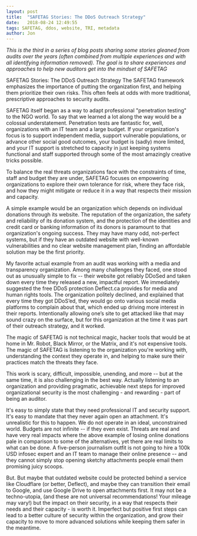 ```yaml
---
layout: post
title:  "SAFETAG Stories: The DDoS Outreach Strategy"
date:   2018-08-24 12:49:55
tags: SAFETAG, ddos, website, TRI, metadata
author: Jon
---
```

*This is the third in a series of blog posts sharing some stories gleaned from audits over the years (often combined from multiple experiences and with all identifying information removed).  The goal is to share experiences and approaches to help new auditors get into the mindset of SAFETAG*

SAFETAG Stories: The DDoS Outreach Strategy
The SAFETAG framework emphasizes the importance of putting the organization first, and helping them prioritize their own risks. This often feels at odds with more traditional, prescriptive approaches to security audits.

SAFETAG itself began as a way to adapt professional "penetration testing" to the NGO world. To say that we learned a lot along the way would be a colossal understatement. Penetration tests are fantastic for, well, organizations with an IT team and a large budget. If your organization's focus is to support independent media, support vulnerable populations, or advance other social good outcomes, your budget is (sadly) more limited, and your IT support is stretched to capacity in just keeping systems functional and staff supported through some of the most amazingly creative tricks possible.

To balance the real threats organizations face with the constraints of time, staff and budget they are under, SAFETAG focuses on empowering organizations to explore their own tolerance for risk, where they face risk, and how they might mitigate or reduce it in a way that respects their mission and capacity.

A simple example would be an organization which depends on individual donations through its website.  The reputation of the organization, the safety and reliability of its donation system, and the protection of the identities and credit card or banking information of its donors is paramount to that organization's ongoing success.  They may have many odd, not-perfect systems, but if they have an outdated website with well-known vulnerabilities and no clear website management plan, finding an affordable solution may be the first priority.

My favorite actual example from an audit was working with a media and transparency organization. Among many challenges they faced, one stood out as unusually simple to fix --  their website got reliably DDoSed and taken down every time they released a new, impactful report. We immediately suggested the free DDoS protection Deflect.ca provides for media and human rights tools. The organization politely declined, and explained that every time they got DDoS’ed, they would go onto various social media platforms to complain about that, which ended up driving more interest in their reports.  Intentionally allowing one’s site to get attacked like that may sound crazy on the surface, but for this organization at the time it was part of their outreach strategy, and it worked.

The magic of SAFETAG is not technical magic, hacker tools that would be at home in Mr. Robot, Black Mirror, or the Matrix, and it's not expensive tools. The magic of SAFETAG is listening to the organization you're working with, understanding the context they operate in, and helping to make sure their practices match the threats they face.

This work is scary, difficult, impossible, unending, and more -- but at the same time, it is also challenging in the best way. Actually listening to an organization and providing pragmatic, achievable next steps for improved organizational security is the most challenging - and rewarding - part of being an auditor.

It's easy to simply state that they need professional IT and security support. It's easy to mandate that they never again open an attachment. It's unrealistic for this to happen. We do not operate in an ideal, unconstrained world.  Budgets are not infinite -- if they even exist.  Threats are real and have very real impacts where the above example of losing online donations pale in comparison to some of the alternatives, yet there are real limits to what can be done.  A five-person journalism outfit is not going to hire a 100k USD infosec expert and an IT team to manage their online presence -- and they cannot simply stop opening sketchy attachments people email them promising juicy scoops.

But. But maybe that outdated website could be protected behind a service like Cloudflare (or better, Deflect), and maybe they can transition their email to Google, and use Google Drive to open attachments first.  It may not be a techno-utopia, (and these are not universal recommendations! Your mileage may vary!) but the impact on their security, in a way that respects their needs and their capacity - is worth it.  Imperfect but positive first steps can lead to a better culture of security within the organization, and grow their capacity to move to more advanced solutions while keeping them safer in the meantime.
